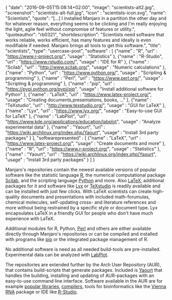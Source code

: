 {
  "date": "2016-09-05T15:08:14+02:00",
  "image": "scientists-alt2.jpg",
  "screenshot": "scientists-alt-full.jpg",
  "icon" : "scientists-icon.svg",
  "name": "Scientists",
  "quote": "[...] I installed Manjaro in a partition the other day and for whatever reason, everything seems to be clicking and I'm really enjoying the light, agile feel without compromise of features or utility.",
  "quoteauthor": "rb0321",
  "shortdescription": "Scientists need software that works reliable, works efficient, has many features and ideally is even modifiable if needed. Manjaro brings all tools to get this software.",
  "title": "scientists",
  "type": "usercase-post",
  "software" : [
  {"name" : "R", "url" : "https://www.r-project.org/", "usage" : "Statistics" },
  {"name" : "R-Studio", "url" : "https://www.rstudio.com/", "usage" : "IDE for R" },
  {"name" : "Scilab", "url" : "http://www.scilab.org/", "usage" : "Numeric calculations" },
  {"name" : "Python", "url" : "https://www.python.org/", "usage" : "Scripting & programming" },
  {"name" : "Perl", "url" : "https://www.perl.org/", "usage" : "Scripting & programming" },
  {"name" : "pip", "url" : "https://pypi.python.org/pypi/pip", "usage" : "Install additional software for Python" },
  {"name" : "LaTeX", "url" : "https://www.latex-project.org/", "usage" : "Creating documents,presentations, books, ..." },
  {"name" : "TeXstudio", "url" : "http://www.texstudio.org/", "usage" : "GUI for LaTeX" },
  {"name" : "Lyx", "url" : "https://www.lyx.org/", "usage" : "Easy-to-use GUI for LaTeX" },
  {"name" : "LabPlot", "url" : "https://www.kde.org/applications/education/labplot", "usage" : "Analyze experimental data" },
  {"name" : "Yaourt", "url" : "https://wiki.archlinux.org/index.php/Yaourt", "usage" : "Install 3rd party packages" }
  ],
  "softwarepresented" : [
  {"name" : "LaTeX", "url" : "https://www.latex-project.org/", "usage" : "Create documents and more" },
  {"name" : "R", "url" : "https://www.r-project.org/", "usage" : "Statistics" },
  {"name" : "Yaourt", "url" : "https://wiki.archlinux.org/index.php/Yaourt", "usage" : "Install 3rd party packages" }
  ]
}

Manjaro's repositories contain the newest available versions of popular software like the statistic language [R](https://www.r-project.org/), the numerical computational package [Scilab](http://www.scilab.org/), and the scripting language [Python](https://www.python.org/) and more. Also [LaTeX](https://www.latex-project.org/), additional packages for it and software like [Lyx](https://www.lyx.org/) or [TeXstudio](http://www.texstudio.org/) is readily available and can be installed with just few clicks. With LaTeX scientists can create high-quality documents and presentations with included math-forumulas, chemical molecules, self-updating cross- and literature references and more without being restrained by a specific style or document type. Lyx encapsulates LaTeX in a friendly GUI for people who don't have much experience with LaTeX.

Additional modules for R, Python, [Perl](https://www.perl.org/) and others are either available directly through Manjaro's repositories or can be compiled and installed with programs like [pip](https://pypi.python.org/pypi/pip) or the integrated package management of R.

No additional software is need as all needed build-tools are pre-installed. Experimental data can be analyzed with [LabPlot](https://www.kde.org/applications/education/labplot/).

The repositories are extended further by the Arch User Repository (AUR), that contains build-scripts that generate packages. Included is [Yaourt](https://wiki.archlinux.org/index.php/Yaourt) that handles the building, installing and updating of AUR-packages with an easy-to-use command line interface. Software available in the AUR are for example [popular libraries](https://software.intel.com/en-us/intel-mkl), [compilers](https://software.intel.com/en-us/intel-compilers), tools for bioinformatics like the [Vienna RNA](https://www.tbi.univie.ac.at/RNA/) package or IDE like [R-Studio](https://www.rstudio.com/).
